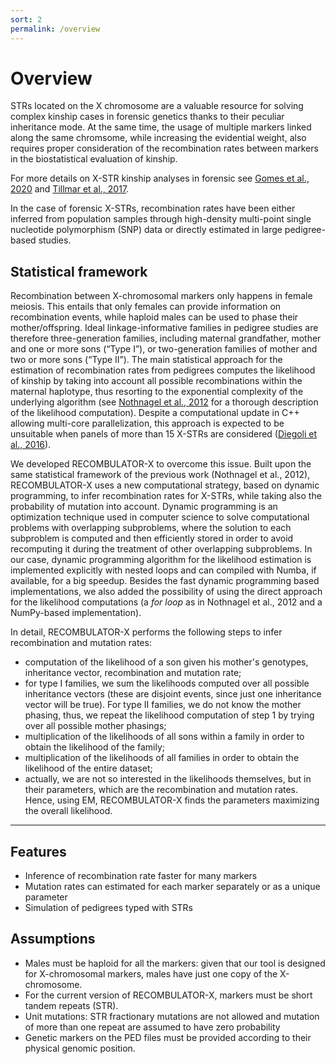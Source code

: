 ```yaml
---
sort: 2
permalink: /overview
---
```


# Overview

STRs located on the X chromosome are a valuable resource for solving complex kinship cases in forensic genetics thanks to their peculiar inheritance mode. At the same time, the usage of multiple markers linked along the same chromsome, while increasing the evidential weight, also requires proper consideration of the recombination rates between markers in the biostatistical evaluation of kinship.

For more details on X-STR kinship analyses in forensic see [Gomes et al., 2020](https://www.frontiersin.org/articles/10.3389/fgene.2020.00926/full) and [Tillmar et al., 2017](https://www.sciencedirect.com/science/article/pii/S1872497317301126?via%3Dihub).

In the case of forensic X-STRs, recombination rates have been either inferred from population samples through high-density multi-point single nucleotide polymorphism (SNP) data or directly estimated in large pedigree-based studies.

## Statistical framework

Recombination between X-chromosomal markers only happens in female meiosis. This entails that only females can provide information on recombination events, while haploid males can be used to phase their mother/offspring. Ideal linkage-informative families in pedigree studies are therefore three-generation families, including maternal grandfather, mother and one or more sons (“Type I”), or two-generation families of mother and two or more sons (“Type II”). The main statistical approach for the estimation of recombination rates from pedigrees computes the likelihood of kinship by taking into account all possible recombinations within the maternal haplotype, thus resorting to the exponential complexity of the underlying algorithm (see [Nothnagel et al., 2012](https://www.sciencedirect.com/science/article/pii/S1872497312000713?via%3Dihub) for a thorough description of the likelihood computation). Despite a computational update in C++ allowing multi-core parallelization, this approach is expected to be unsuitable when panels of more than 15 X-STRs are considered ([Diegoli et al., 2016](https://www.sciencedirect.com/science/article/pii/S1872497316301247?via%3Dihub)).

We developed RECOMBULATOR-X to overcome this issue. Built upon the same statistical framework of the previous work (Nothnagel et al., 2012), RECOMBULATOR-X uses a new computational strategy, based on dynamic programming, to infer recombination rates for X-STRs, while taking also the probability of mutation into account. Dynamic programming is an optimization technique used in computer science to solve computational problems with overlapping subproblems, where the solution to each subproblem is computed and then efficiently stored in order to avoid recomputing it during the treatment of other overlapping subproblems. In our case, dynamic programming algorithm for the likelihood estimation is implemented explicitly with nested loops and can compiled with Numba, if available, for a big speedup. 
Besides the fast dynamic programming based implementations, we also added the possibility of using the direct approach for the likelihood computations (a *for loop* as in Nothnagel et al., 2012 and a NumPy-based implementation). 

In detail, RECOMBULATOR-X performs the following steps to infer recombination and mutation rates: 

- computation of the likelihood of a son given his mother's genotypes, inheritance vector, recombination and mutation rate;
- for type I families, we sum the likelihoods computed over all possible inheritance vectors (these are disjoint events, since just one inheritance vector will be true). For type II families, we do not know the mother phasing, thus, we repeat the likelihood computation of step 1 by trying over all possible mother phasings;
- multiplication of the likelihoods of all sons within a family in order to obtain the likelihood of the family;
- multiplication of the likelihoods of all families in order to obtain the likelihood of the entire dataset;
- actually, we are not so interested in the likelihoods themselves, but in their parameters, which are the recombination and mutation rates. Hence, using EM, RECOMBULATOR-X finds the parameters maximizing the overall likelihood.

---

## Features

- Inference of recombination rate faster for many markers
- Mutation rates can estimated for each marker separately or as a unique parameter 
- Simulation of pedigrees typed with STRs

## Assumptions

- Males must be haploid for all the markers: given that our tool is designed for X-chromosomal markers, males have just one copy of the X-chromosome. 
- For the current version of RECOMBULATOR-X, markers must be short tandem repeats (STR).
- Unit mutations: STR fractionary mutations are not allowed and mutation of more than one repeat are assumed to have zero probability
- Genetic markers on the PED files must be provided according to their physical genomic position.

